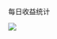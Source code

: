 每日收益统计

<div>
 <img stlye="display:inline-block" src="http://bitcoinrobot.cn/file/img/bitcoinrobot_stat.png"/> 
</div>
